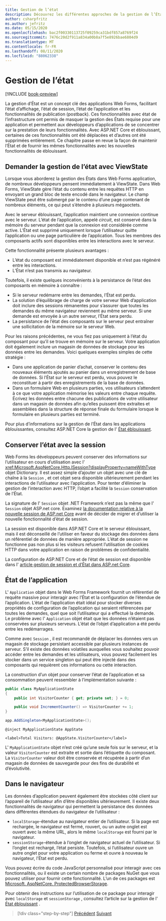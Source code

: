 ```yaml
---
title: Gestion de l’état
description: Découvrez les différentes approches de la gestion de l’État dans ASP.NET Web Forms et éblouissant.
author: csharpfritz
ms.author: jefritz
ms.date: 05/15/2020
ms.openlocfilehash: bac2f00330113725f09259ca31bdf857a8769f24
ms.sourcegitcommit: 7476c20d2f911a834a00b8a7f5e8926bae6804d9
ms.translationtype: MT
ms.contentlocale: fr-FR
ms.lasthandoff: 08/11/2020
ms.locfileid: "88062338"
---
```

# <a name="state-management"></a>Gestion de l’état

[!INCLUDE [book-preview](../../../includes/book-preview.md)]

La gestion d’État est un concept clé des applications Web Forms, facilitant l’état d’affichage, l’état de session, l’état de l’application et les fonctionnalités de publication (postback). Ces fonctionnalités avec état de l’infrastructure ont permis de masquer la gestion des États requise pour une application et permettent aux développeurs d’applications de se concentrer sur la prestation de leurs fonctionnalités. Avec ASP.NET Core et éblouissant, certaines de ces fonctionnalités ont été déplacées et d’autres ont été supprimées entièrement. Ce chapitre passe en revue la façon de maintenir l’État et de fournir les mêmes fonctionnalités avec les nouvelles fonctionnalités de éblouissant.

## <a name="request-state-management-with-viewstate"></a>Demander la gestion de l’état avec ViewState

Lorsque vous aborderez la gestion des États dans Web Forms application, de nombreux développeurs pensent immédiatement à ViewState. Dans Web Forms, ViewState gère l’état du contenu entre les requêtes HTTP en envoyant un grand bloc de texte encodé dans le navigateur. Le champ ViewState peut être submergé par le contenu d’une page contenant de nombreux éléments, ce qui peut s’étendre à plusieurs mégaoctets.

Avec le serveur éblouissant, l’application maintient une connexion continue avec le serveur. L’état de l’application, appelé *circuit*, est conservé dans la mémoire du serveur pendant que la connexion est considérée comme active. L’État est supprimé uniquement lorsque l’utilisateur quitte l’application ou une page particulière de l’application. Tous les membres des composants actifs sont disponibles entre les interactions avec le serveur.

Cette fonctionnalité présente plusieurs avantages :

- L’état du composant est immédiatement disponible et n’est pas régénéré entre les interactions.
- L’État n’est pas transmis au navigateur.

Toutefois, il existe quelques inconvénients à la persistance de l’état des composants en mémoire à connaître :

- Si le serveur redémarre entre les demandes, l’État est perdu.
- La solution d’équilibrage de charge de votre serveur Web d’application doit inclure des sessions rémanentes pour s’assurer que toutes les demandes du même navigateur reviennent au même serveur. Si une demande est envoyée à un autre serveur, l’État sera perdu.
- La persistance de l’état des composants sur le serveur peut entraîner une sollicitation de la mémoire sur le serveur Web.

Pour les raisons précédentes, ne vous fiez pas uniquement à l’état du composant pour qu’il se trouve en mémoire sur le serveur. Votre application doit également inclure un magasin de données de stockage pour les données entre les demandes. Voici quelques exemples simples de cette stratégie :

- Dans une application de panier d’achat, conserver le contenu des nouveaux éléments ajoutés au panier dans un enregistrement de base de données. Si l’État sur le serveur est perdu, vous pouvez le reconstituer à partir des enregistrements de la base de données.
- Dans un formulaire Web en plusieurs parties, vos utilisateurs s’attendent à ce que votre application mémorise les valeurs entre chaque requête. Écrivez les données entre chacune des publications de votre utilisateur dans un magasin de données afin qu’elles puissent être extraites et assemblées dans la structure de réponse finale du formulaire lorsque le formulaire en plusieurs parties est terminé.

Pour plus d’informations sur la gestion de l’État dans les applications éblouissantes, consultez ASP.NET Core la gestion de l' [État éblouissant](/aspnet/core/blazor/state-management).

## <a name="maintain-state-with-session"></a>Conserver l’état avec la session

Web Forms les développeurs peuvent conserver des informations sur l’utilisateur en cours d’utilisation avec l' <xref:Microsoft.AspNetCore.Http.ISession?displayProperty=nameWithType> objet Dictionary. Il est assez simple d’ajouter un objet avec une clé de chaîne à la `Session` , et cet objet sera disponible ultérieurement pendant les interactions de l’utilisateur avec l’application. Pour tenter d’éliminer la gestion de l’interaction avec HTTP, l’objet a facilité la `Session` conservation de l’État.

La signature de l' `Session` objet .NET Framework n’est pas la même que l' `Session` objet ASP.net core. Examinez [la documentation relative à la nouvelle session de ASP.net Core](/dotnet/api/microsoft.aspnetcore.http.isession) avant de décider de migrer et d’utiliser la nouvelle fonctionnalité d’état de session.

La session est disponible dans ASP.NET Core et le serveur éblouissant, mais il est déconseillé de l’utiliser en faveur du stockage des données dans un référentiel de données de manière appropriée. L’état de session ne fonctionne pas non plus si les visiteurs refusent l’utilisation de cookies HTTP dans votre application en raison de problèmes de confidentialité.

La configuration de ASP.NET Core et de l’état de session est disponible dans l' [article gestion de session et d’État dans ASP.net Core](/aspnet/core/fundamentals/app-state#session-state).

## <a name="application-state"></a>État de l’application

L' `Application` objet dans le Web Forms Framework fournit un référentiel de requête massive pour interagir avec l’État et la configuration de l’étendue de l’application. L’état de l’application était idéal pour stocker diverses propriétés de configuration de l’application qui seraient référencées par toutes les demandes, quel que soit l’utilisateur qui a effectué la demande. Le problème avec l' `Application` objet était que les données n’étaient pas conservées sur plusieurs serveurs. L’état de l’objet d’application a été perdu entre les redémarrages.

Comme avec `Session` , il est recommandé de déplacer les données vers un magasin de stockage persistant accessible par plusieurs instances de serveur. S’il existe des données volatiles auxquelles vous souhaitez pouvoir accéder entre les demandes et les utilisateurs, vous pouvez facilement les stocker dans un service singleton qui peut être injecté dans des composants qui requièrent ces informations ou cette interaction.

La construction d’un objet pour conserver l’état de l’application et sa consommation peuvent ressembler à l’implémentation suivante :

```csharp
public class MyApplicationState
{
    public int VisitorCounter { get; private set; } = 0;

    public void IncrementCounter() => VisitorCounter += 1;
}
```

```csharp
app.AddSingleton<MyApplicationState>();
```

```razor
@inject MyApplicationState AppState

<label>Total Visitors: @AppState.VisitorCounter</label>
```

L' `MyApplicationState` objet n’est créé qu’une seule fois sur le serveur, et la valeur `VisitorCounter` est extraite et sortie dans l’étiquette du composant. La `VisitorCounter` valeur doit être conservée et récupérée à partir d’un magasin de données de sauvegarde pour des fins de durabilité et d’évolutivité.

## <a name="in-the-browser"></a>Dans le navigateur

Les données d’application peuvent également être stockées côté client sur l’appareil de l’utilisateur afin d’être disponibles ultérieurement. Il existe deux fonctionnalités de navigateur qui permettent la persistance des données dans différentes étendues du navigateur de l’utilisateur :

- `localStorage`-étendue au navigateur entier de l’utilisateur. Si la page est rechargée, le navigateur est fermé, rouvert, ou un autre onglet est ouvert avec la même URL, alors le même `localStorage` est fourni par le navigateur.
- `sessionStorage`-étendue à l’onglet de navigateur actuel de l’utilisateur. Si l’onglet est rechargé, l’état persiste. Toutefois, si l’utilisateur ouvre un autre onglet pour votre application ou ferme et ouvre à nouveau le navigateur, l’État est perdu.

Vous pouvez écrire du code JavaScript personnalisé pour interagir avec ces fonctionnalités, ou il existe un certain nombre de packages NuGet que vous pouvez utiliser pour fournir cette fonctionnalité. L’un de ces packages est [Microsoft. AspNetCore. ProtectedBrowserStorage](https://www.nuget.org/packages/Microsoft.AspNetCore.ProtectedBrowserStorage).

Pour obtenir des instructions sur l’utilisation de ce package pour interagir avec `localStorage` et `sessionStorage` , consultez l’article sur la gestion de l' [État éblouissant](/aspnet/core/blazor/state-management#protected-browser-storage-experimental-package) .

>[!div class="step-by-step"]
>[Précédent](pages-routing-layouts.md) 
> [Suivant](forms-validation.md)
